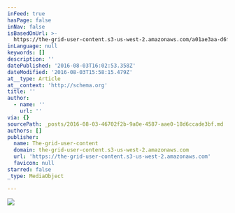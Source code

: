 ```yaml
---
inFeed: true
hasPage: false
inNav: false
isBasedOnUrl: >-
  https://the-grid-user-content.s3-us-west-2.amazonaws.com/a01ae3aa-d6f0-487a-88fb-4d59a0654ea7.jpg
inLanguage: null
keywords: []
description: ''
datePublished: '2016-08-03T16:02:53.358Z'
dateModified: '2016-08-03T15:58:15.479Z'
at__type: Article
at__context: 'http://schema.org'
title: ''
author:
  - name: ''
    url: ''
via: {}
sourcePath: _posts/2016-08-03-46702f2b-9a0e-4587-aae0-18d6ccade3bf.md
authors: []
publisher:
  name: The-grid-user-content
  domain: the-grid-user-content.s3-us-west-2.amazonaws.com
  url: 'https://the-grid-user-content.s3-us-west-2.amazonaws.com'
  favicon: null
starred: false
_type: MediaObject

---
```

![](https://the-grid-user-content.s3-us-west-2.amazonaws.com/a01ae3aa-d6f0-487a-88fb-4d59a0654ea7.jpg)